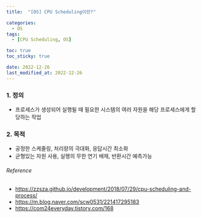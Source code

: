 ```yaml
---
title:  "[OS] CPU Scheduling이란?" 

categories:
  - OS
tags:
  - [CPU Scheduling, OS]

toc: true
toc_sticky: true

date: 2022-12-26
last_modified_at: 2022-12-26
---
```


### 1. 정의
- 프로세스가 생성되어 실행될 때 필요한 시스템의 여러 자원을 해당 프로세스에게 할당하는 작업


### 2. 목적
- 공정한 스케줄링, 처리량의 극대화, 응답시간 최소화
- 균형있는 자원 사용, 실행의 무한 연기 배제, 반환시간 예측가능




###### Reference <br>
- https://zzsza.github.io/development/2018/07/29/cpu-scheduling-and-process/
- https://m.blog.naver.com/scw0531/221417295183
- https://com24everyday.tistory.com/168
